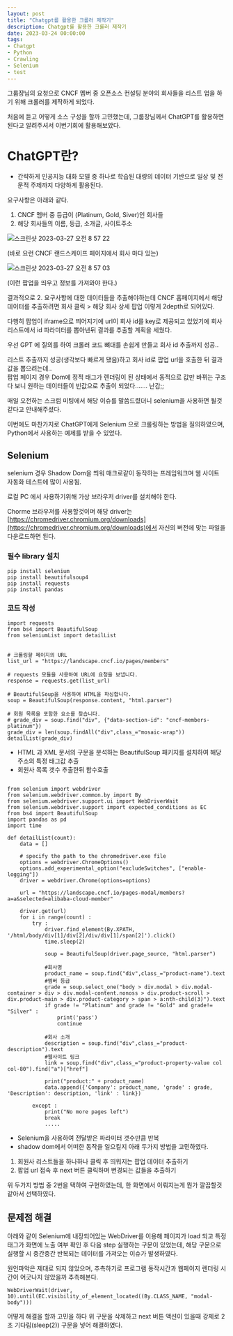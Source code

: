 ```yaml
---
layout: post
title: "Chatgpt를 활용한 크롤러 제작기"
description: Chatgpt를 활용한 크롤러 제작기
date: 2023-03-24 00:00:00 
tags:
- Chatgpt
- Python
- Crawling
- Selenium
- test
---
```


그룹장님의 요청으로 CNCF 멤버 중 오픈소스 컨설팅 분야의 회사들을 리스트 업을 하기 위해 크롤러를 제작하게 되었다.

처음에 듣고 어떻게 소스 구성을 할까 고민했는데, 그룹장님께서 ChatGPT를 활용하면 된다고 알려주셔서 이번기회에 활용해보았다.

# ChatGPT란?
- 간략하게 인공지능 대화 모델 중 하나로 학습된 대량의 데이터 기반으로 일상 및 전문적 주제까지 다양하게 활용된다.

요구사항은 아래와 같다.
1. CNCF 멤버 중 등급이 (Platinum, Gold, Siver)인 회사들
2. 해당 회사들의 이름, 등급, 소개글, 사이트주소


![스크린샷 2023-03-27 오전 8 57 22](https://user-images.githubusercontent.com/13447690/227813027-7828656e-776e-446e-9c51-de0a4e015a32.png)

(바로 요런 CNCF 랜드스케이프 페이지에서 회사 마다 있는)

![스크린샷 2023-03-27 오전 8 57 03](https://user-images.githubusercontent.com/13447690/227813022-2bb9ca6e-6aab-4083-98ae-5d587040f2e4.png)

(이런 팝업을 띄우고 정보를 가져와야 한다.)

결과적으로 2. 요구사항에 대한 데이터들을 추출해야하는데 CNCF 홈페이지에서 해당 데이터를 추출하려면 회사 클릭 > 해당 회사 상세 팝업 이렇게 2depth로 되어있다.  

다행히 팝업이 iframe으로 띄어지기에 url이 회사 id를 key로 제공되고 있었기에 회사리스트에서 id 파라미터를 뽑아낸뒤 결과를 추출할 계획을 세웠다.

우선 GPT 에 질의를 하여 크롤러 코드 뼈대를 손쉽게 만들고 회사 id 추출까지 성공.. 

리스트 추출까지 성공(생각보다 빠르게 됐음)하고 회사 id로 팝업 url을 호출한 뒤 결과값을 뽑으려는데..  
팝업 페이지 경우 Dom에 정적 태그가 렌더링이 된 상태에서 동적으로 값만 바뀌는 구조다 보니 원하는 데이터들이 빈값으로 추출이 되었다....... 난감;;

매일 오전하는 스크럼 미팅에서 해당 이슈를 말씀드렸더니 selenium을 사용하면 될것 같다고 안내해주셨다.  

이번에도 마찬가지로 ChatGPT에게 Selenium 으로 크롤링하는 방법을 질의하였으며, Python에서 사용하는 예제를 받을 수 있었다.

## Selenium
selenium 경우 Shadow Dom을 띄워 매크로같이 동작하는 프레임워크며 웹 사이트 자동화 테스트에 많이 사용됨.

로컬 PC 에서 사용하기위해 가상 브라우저 driver를 설치해야 한다.

Chorme 브라우저를 사용할것이며 해당 driver는 [https://chromedriver.chromium.org/downloads](https://chromedriver.chromium.org/downloads)에서 자신의 버전에 맞는 파일을 다운로드하면 된다.


### 필수 library 설치
```
pip install selenium
pip install beautifulsoup4
pip install requests
pip install pandas
```

### 코드 작성

```
import requests
from bs4 import BeautifulSoup
from seleniumList import detailList


# 크롤링할 페이지의 URL
list_url = "https://landscape.cncf.io/pages/members"

# requests 모듈을 사용하여 URL에 요청을 보냅니다.
response = requests.get(list_url)

# BeautifulSoup을 사용하여 HTML을 파싱합니다.
soup = BeautifulSoup(response.content, "html.parser")

# 회원 목록을 포함한 요소를 찾습니다.
# grade_div = soup.find("div", {"data-section-id": "cncf-members-platinum"})
grade_div = len(soup.findAll("div",class_="mosaic-wrap"))
detailList(grade_div)

```
- HTML 과 XML 문서의 구문을 분석하는 BeautifulSoup 패키지를 설치하여 해당 주소의 특정 태그값 추출
- 회원사 목록 갯수 추출한뒤 함수호출

```

from selenium import webdriver
from selenium.webdriver.common.by import By
from selenium.webdriver.support.ui import WebDriverWait
from selenium.webdriver.support import expected_conditions as EC
from bs4 import BeautifulSoup
import pandas as pd
import time

def detailList(count):
    data = []

    # specify the path to the chromedriver.exe file
    options = webdriver.ChromeOptions()
    options.add_experimental_option("excludeSwitches", ["enable-logging"])
    driver = webdriver.Chrome(options=options)

    url = "https://landscape.cncf.io/pages-modal/members?a=a&selected=alibaba-cloud-member"

    driver.get(url)
    for i in range(count) :
        try :
            driver.find_element(By.XPATH, '/html/body/div[1]/div[2]/div/div[1]/span[2]').click()
            time.sleep(2)

            soup = BeautifulSoup(driver.page_source, "html.parser")

            #회사명
            product_name = soup.find("div",class_="product-name").text
            #멤버 등급
            grade = soup.select_one("body > div.modal > div.modal-container > div > div.modal-content.nonoss > div.product-scroll > div.product-main > div.product-category > span > a:nth-child(3)").text
            if grade != "Platinum" and grade != "Gold" and grade!= "Silver" :
                print('pass')
                continue

            #회사 소개
            description = soup.find("div",class_="product-description").text
            #웹사이트 링크
            link = soup.find("div",class_="product-property-value col col-80").find("a")["href"]

            print("product:" + product_name)
            data.append({'Company': product_name, 'grade' : grade, 'Description': description, 'link' : link})
            
        except :
            print("No more pages left")
            break
            .....
```

- Selenium을 사용하여 전달받은 파라미터 갯수만큼 반복
- shadow dom에서 어떠한 동작을 일으킬지 아래 두가지 방법을 고민하였다.
1. 회원사 리스트들을 하나하나 클릭 후 띄워지는 팝업 데이터 추출하기
2. 팝업 url 접속 후 next 버튼 클릭하며 변경되는 값들을 추출하기

위 두가지 방법 중 2번을 택하여 구현하였는데, 한 화면에서 이뤄지는게 뭔가 깔끔할것 같아서 선택하였다.



## 문제점 해결
아래와 같이 Selenium에 내장되어있는 WebDriver를 이용해 페이지가 load 되고 특정 태그가 화면에 노출 여부 확인 후 다음 step 실행하는 구문이 있었는데,
해당 구문으로 실행할 시 중간중간 반복되는 데이터를 가져오는 이슈가 발생하였다.

원인파악은 제대로 되지 않았으며, 추측하기로 프로그램 동작시간과 웹페이지 렌더링 시간이 어긋나지 않았을까 추측해본다.
```
WebDriverWait(driver, 10).until(EC.visibility_of_element_located((By.CLASS_NAME, "modal-body"))) 
```

어떻게 해결을 할까 고민을 하다 위 구문을 삭제하고 next 버튼 액션이 있을때 강제로 2초 기다림(sleep(2)) 구문을 넣어 해결하였다.